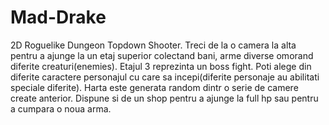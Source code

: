 # Mad-Drake

2D Roguelike Dungeon Topdown Shooter.
Treci de la o camera la alta pentru a ajunge la un etaj superior colectand bani, arme diverse omorand diferite creaturi(enemies). Etajul 3 reprezinta un boss fight. Poti alege din diferite caractere personajul cu care sa incepi(diferite personaje au abilitati speciale diferite). Harta este generata random dintr o serie de camere create anterior. Dispune si de un shop pentru a ajunge la full hp sau pentru a cumpara o noua arma.
